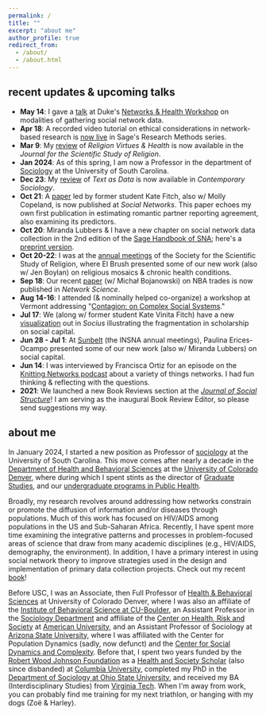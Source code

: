 ```yaml
---
permalink: /
title: ""
excerpt: "about me"
author_profile: true
redirect_from: 
  - /about/
  - /about.html
---
```


recent updates & upcoming talks
------
  - **May 14**: I gave a [talk](https://www.youtube.com/watch?v=0IZvJYUgl0g) at Duke's [Networks & Health Workshop](https://sites.duke.edu/dnac/training/) on modalities of gathering social network data.
  - **Apr 18**: A recorded video tutorial on ethical considerations in network-based research is [now live](https://methods.sagepub.com/video/ethical-considerations-for-networks-based-research) in Sage's Research Methods series.
  - **Mar 9**: My [review](http://dx.doi.org/10.1111/jssr.12894) of *Religion Virtues & Health* is now available in the *Journal for the Scientific Study of Religion*.
  - **Jan 2024**: As of this spring, I am now a Professor in the department of [Sociology](https://sc.edu/study/colleges_schools/artsandsciences/sociology/) at the University of South Carolina.
  - **Dec 23**: My [review](https://journals.sagepub.com/doi/10.1177/00943061231214609o) of *Text as Data* is now available in *Contemporary Sociology*.
  - **Oct 21**: A [paper](https://www.sciencedirect.com/science/article/pii/S0378873323000667?via%3Dihub) led by former student Kate Fitch, also w/ Molly Copeland, is now published at *Social Networks*. This paper echoes my own first publication in estimating romantic partner reporting agreement, also examining its predictors.
  - **Oct 20**: Miranda Lubbers & I have a new chapter on social network data collection in the 2nd edition of the [Sage Handbook of SNA](https://us.sagepub.com/en-us/nam/the-sage-handbook-of-social-network-analysis/book277881); here's a [preprint version](https://papers.ssrn.com/sol3/papers.cfm?abstract_id=4216936).
  - **Oct 20-22**: I was at the [annual meetings](https://sssreligion.org/annual-meeting/meeting-info/) of the Society for the Scientific Study of Religion, where El Brush presented some of our new work (also w/ Jen Boylan) on religious mosaics & chronic health conditions.
  - **Sep 18**: Our recent [paper](https://doi.org/10.1017/nws.2023.18) (w/ Michał Bojanowski) on NBA trades is now published in *Network Science*.
  - **Aug 14-16**: I attended (& nominally helped co-organize) a workshop at Vermont addressing "[Contagion: on Complex Social Systems](https://ccss-conference.github.io/)."
  - **Jul 17**: We (along w/ former student Kate Vinita Fitch) have a new [visualization](https://journals.sagepub.com/doi/10.1177/23780231231184766) out in *Socius* illustrating the fragmentation in scholarship on social capital.
  - **Jun 28 - Jul 1**: At [Sunbelt](https://www.insna.org/events/sunbelt-2023) (the INSNA annual meetings), Paulina Erices-Ocampo presented some of our new work (also w/ Miranda Lubbers) on social capital.
  - **Jun 14**: I was interviewed by Francisca Ortiz for an episode on the [Knitting Networks podcast](https://podcasters.spotify.com/pod/tejiendoredes) about a variety of things networks. I had fun thinking & reflecting with the questions.
  - **2021**: We launched a new Book Reviews section at the *[Journal of Social Structure](https://sciendo.com/journal/JOSS)*! I am serving as the inaugural Book Review Editor, so please send suggestions my way.
<!--  - **Feb 9**: Our next book (w/ Ryan Light) is under contract w/ Columbia University Press! -->

about me
------
In January 2024, I started a new position as Professor of [sociology](https://sc.edu/study/colleges_schools/artsandsciences/sociology/) at the University of South Carolina. This move comes after nearly a decade in the [Department of Health and Behavioral Sciences](https://clas.ucdenver.edu/hbsc/) at the [University of Colorado Denver](https://www.ucdenver.edu), where during which I spent stints as the director of [Graduate Studies](https://clas.ucdenver.edu/hbsc/degree-programs/phd-program), and our [undergraduate programs in Public Health](https://clas.ucdenver.edu/hbsc/undergraduate-students).

Broadly, my research revolves around addressing how networks constrain or promote the diffusion of information and/or diseases through populations. Much of this work has focused on HIV/AIDS among populations in the US and Sub-Saharan Africa. Recently, I have spent more time examining the integrative patterns and processes in problem-focused areas of science that draw from many academic disciplines (e.g., HIV/AIDS, demography, the environment). In addition, I have a primary interest in using social network theory to improve strategies used in the design and implementation of primary data collection projects. Check out my recent [book](/books/)!

Before USC, I was an Associate, then Full Professor of [Health & Behavioral Sciences](https://clas.ucdenver.edu/hbsc/) at University of Colorado Denver, where I was also an affiliate of the [Institute of Behavioral Science at CU-Boulder](https://ibs.colorado.edu/), an Assistant Professor in the [Sociology Department](https://www.american.edu/cas/sociology/) and affiliate of the [Center on Health, Risk and Society](https://www.american.edu/cas/sociology/chrs/) at [American University](https://www.american.edu), and an Assistant Professor of Sociology at [Arizona State University](https://www.asu.edu), where I was affiliated with the Center for Population Dynamics (sadly, now defunct) and the [Center for Social Dynamics and Complexity](https://complexity.asu.edu/csdc). Before that, I spent two years funded by the [Robert Wood Johnson Foundation](https://www.rwjf.org) as a [Health and Society Scholar](http://www.healthandsocietyscholars.org) (also since disbanded) at [Columbia University](https://www.columbia.edu), completed my PhD in the [Department of Sociology at Ohio State University](https://sociology.osu.edu), and received my BA (Interdisciplinary Studies) from [Virginia Tech](https://vt.edu). When I'm away from work, you can probably find me training for my next triathlon, or hanging with my dogs (Zoë & Harley).
